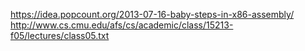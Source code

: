 https://idea.popcount.org/2013-07-16-baby-steps-in-x86-assembly/
http://www.cs.cmu.edu/afs/cs/academic/class/15213-f05/lectures/class05.txt
